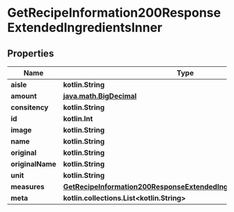 
# GetRecipeInformation200ResponseExtendedIngredientsInner

## Properties
Name | Type | Description | Notes
------------ | ------------- | ------------- | -------------
**aisle** | **kotlin.String** |  | 
**amount** | [**java.math.BigDecimal**](java.math.BigDecimal.md) |  | 
**consitency** | **kotlin.String** |  | 
**id** | **kotlin.Int** |  | 
**image** | **kotlin.String** |  | 
**name** | **kotlin.String** |  | 
**original** | **kotlin.String** |  | 
**originalName** | **kotlin.String** |  | 
**unit** | **kotlin.String** |  | 
**measures** | [**GetRecipeInformation200ResponseExtendedIngredientsInnerMeasures**](GetRecipeInformation200ResponseExtendedIngredientsInnerMeasures.md) |  |  [optional]
**meta** | **kotlin.collections.List&lt;kotlin.String&gt;** |  |  [optional]



